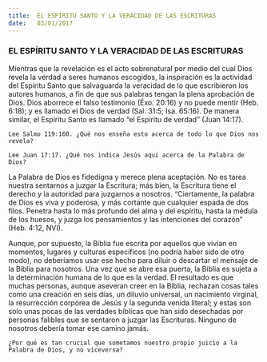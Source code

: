 ```yaml
---
title:  EL ESPÍRITU SANTO Y LA VERACIDAD DE LAS ESCRITURAS
date:   03/01/2017
---
```


### EL ESPÍRITU SANTO Y LA VERACIDAD DE LAS ESCRITURAS

Mientras que la revelación es el acto sobrenatural por medio del cual Dios revela la verdad a seres humanos escogidos, la inspiración es la actividad del Espíritu Santo que salvaguarda la veracidad de lo que escribieron los autores humanos, a fin de que sus palabras tengan la plena aprobación de Dios. Dios aborrece el falso testimonio (Éxo. 20:16) y no puede mentir (Heb. 6:18); y es llamado el Dios de verdad (Sal. 31:5; Isa. 65:16). De manera similar, el Espíritu Santo es llamado “el Espíritu de verdad” (Juan 14:17).

`Lee Salmo 119:160. ¿Qué nos enseña esto acerca de todo lo que Dios nos revela?`
 
`Lee Juan 17:17. ¿Qué nos indica Jesús aquí acerca de la Palabra de Dios?`
 
La Palabra de Dios es fidedigna y merece plena aceptación. No es tarea nuestra sentarnos a juzgar la Escritura; más bien, la Escritura tiene el derecho y la autoridad para juzgarnos a nosotros. “Ciertamente, la palabra de Dios es viva y poderosa, y más cortante que cualquier espada de dos filos. Penetra hasta lo más profundo del alma y del espíritu, hasta la médula de los huesos, y juzga los pensamientos y las intenciones del corazón” (Heb. 4:12, NVI).

Aunque, por supuesto, la Biblia fue escrita por aquellos que vivían en momentos, lugares y culturas específicos (no podría haber sido de otro modo), no deberíamos usar ese hecho para diluir o descartar el mensaje de la Biblia para nosotros. Una vez que se abre esa puerta, la Biblia es sujeta a la determinación humana de lo que es la verdad. El resultado es que muchas personas, aunque aseveran creer en la Biblia, rechazan cosas tales como una creación en seis días, un diluvio universal, un nacimiento virginal, la resurrección corpórea de Jesús y la segunda venida literal; y estas son solo unas pocas de las verdades bíblicas que han sido desechadas por personas falibles que se sentaron a juzgar las Escrituras. Ninguno de nosotros debería tomar ese camino jamás.

`¿Por qué es tan crucial que sometamos nuestro propio juicio a la Palabra de Dios, y no viceversa?`